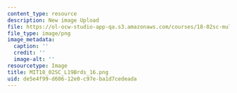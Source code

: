 ```yaml
---
content_type: resource
description: New image Upload
file: https://ol-ocw-studio-app-qa.s3.amazonaws.com/courses/18-02sc-multivariable-calculus-fall-2010/de5e4f99d60612e0c97eba1d7cedeada_MIT18_02SC_L19Brds_16.png
file_type: image/png
image_metadata:
  caption: ''
  credit: ''
  image-alt: ''
resourcetype: Image
title: MIT18_02SC_L19Brds_16.png
uid: de5e4f99-d606-12e0-c97e-ba1d7cedeada
---
```

